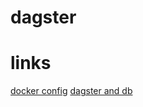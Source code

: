 # dagster

# links
[docker config](https://docs.dagster.io/deploying/docker)
[dagster and db](https://dagster.io/blog/dagster-dbt)
